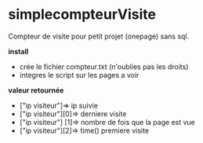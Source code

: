 # simplecompteurVisite

Compteur de visite pour petit projet (onepage) sans sql.

**install**
 - crée le fichier compteur.txt (n'oublies pas les droits)
 - integres le script sur les pages a voir
 
 **valeur retournée**
 
 - ["ip visiteur"]=> ip suivie
 - ["ip visiteur"][0]=> derniere visite
 - ["ip visiteur"]  [1]=> nombre de fois que la page est vue
 - ["ip visiteur"][2]=> time() premiere visite
 
  
